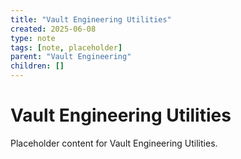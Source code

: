 ```yaml
---
title: "Vault Engineering Utilities"
created: 2025-06-08
type: note
tags: [note, placeholder]
parent: "Vault Engineering"
children: []
---
```


# Vault Engineering Utilities

Placeholder content for Vault Engineering Utilities.
